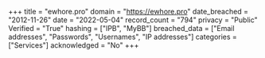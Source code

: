 +++
title = "ewhore.pro"
domain = "https://ewhore.pro"
date_breached = "2012-11-26"
date = "2022-05-04"
record_count = "794"
privacy = "Public"
Verified = "True"
hashing = ["IPB", "MyBB"]
breached_data = ["Email addresses", "Passwords", "Usernames", "IP addresses"]
categories = ["Services"]
acknowledged = "No"
+++